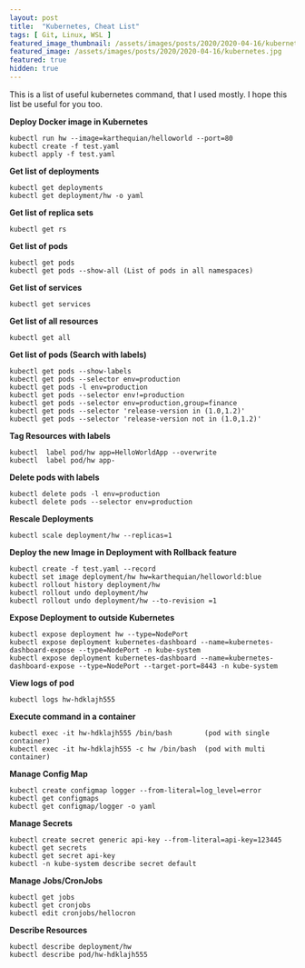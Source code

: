 ```yaml
---
layout: post
title:  "Kubernetes, Cheat List"
tags: [ Git, Linux, WSL ]
featured_image_thumbnail: /assets/images/posts/2020/2020-04-16/kubernetes.jpg
featured_image: /assets/images/posts/2020/2020-04-16/kubernetes.jpg
featured: true
hidden: true
---
```

This is a list of useful kubernetes command, that I used mostly. I hope this list be useful for you too.

**Deploy Docker image in Kubernetes**
```
kubectl run hw --image=karthequian/helloworld --port=80
kubectl create -f test.yaml
kubectl apply -f test.yaml
```
**Get list of deployments**
```
kubectl get deployments
kubectl get deployment/hw -o yaml
```
**Get list of replica sets**
```
kubectl get rs
```
**Get list of pods**
```
kubectl get pods
kubectl get pods --show-all (List of pods in all namespaces)
```
**Get list of services**
```
kubectl get services
```
**Get list of all resources**
```
kubectl get all
```
**Get list of pods (Search with labels)**
```
kubectl get pods --show-labels
kubectl get pods --selector env=production
kubectl get pods -l env=production
kubectl get pods --selector env!=production
kubectl get pods --selector env=production,group=finance
kubectl get pods --selector 'release-version in (1.0,1.2)'
kubectl get pods --selector 'release-version not in (1.0,1.2)'
```
**Tag Resources with labels**
```
kubectl  label pod/hw app=HelloWorldApp --overwrite
kubectl  label pod/hw app-
```
**Delete pods with labels**
```
kubectl delete pods -l env=production
kubectl delete pods --selector env=production
```
**Rescale Deployments**
```
kubectl scale deployment/hw --replicas=1
```
**Deploy the new Image in Deployment with Rollback feature**
```
kubectl create -f test.yaml --record
kubectl set image deployment/hw hw=karthequian/helloworld:blue
kubectl rollout history deployment/hw
kubectl rollout undo deployment/hw
kubectl rollout undo deployment/hw --to-revision =1
```
**Expose Deployment to outside Kubernetes**
```
kubectl expose deployment hw --type=NodePort
kubectl expose deployment kubernetes-dashboard --name=kubernetes-dashboard-expose --type=NodePort -n kube-system
kubectl expose deployment kubernetes-dashboard --name=kubernetes-dashboard-expose --type=NodePort --target-port=8443 -n kube-system
```
**View logs of pod**
```
kubectl logs hw-hdklajh555
```
**Execute command in a container**
```
kubectl exec -it hw-hdklajh555 /bin/bash 	    (pod with single container)
kubectl exec -it hw-hdklajh555 -c hw /bin/bash 	(pod with multi container)  
```
**Manage Config Map**
```
kubectl create configmap logger --from-literal=log_level=error
kubectl get configmaps
kubectl get configmap/logger -o yaml
```
**Manage Secrets**
```
kubectl create secret generic api-key --from-literal=api-key=123445
kubectl get secrets
kubectl get secret api-key
kubectl -n kube-system describe secret default
```
**Manage Jobs/CronJobs**
```
kubectl get jobs
kubectl get cronjobs
kubectl edit cronjobs/hellocron
```
**Describe Resources**
```
kubectl describe deployment/hw
kubectl describe pod/hw-hdklajh555
```
